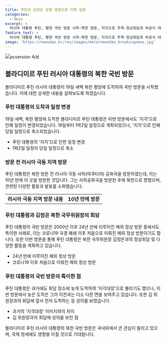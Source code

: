 ```yaml
---
title: 푸틴과 김정은 공항 영접으로 이목 집중
categories:
  - News
excerpt: >
  러시아 대통령 푸틴, 평양 국빈 방문 시작-북한 방문, 지각으로 주목-정상회담과 비공식 대화 예정-19일 러시아 대통령 푸틴이 북한 평양에 도착, 국빈 방문 시작. 지각으로 악명 높은 푸틴은 정상회담과 김정은 북한 국무위원장과의 비공식 대화가 예정되어 있음. 2020년 이후 처음으로 해외 방문한 푸틴의 도착에 국제사회의 관심이 집중되고 있다.
feature_text: >
  러시아 대통령 푸틴, 평양 국빈 방문 시작-북한 방문, 지각으로 주목-정상회담과 비공식 대화 예정-19일 러시아 대통령 푸틴이 북한 평양에 도착, 국빈 방문 시작. 지각으로 악명 높은 푸틴은 정상회담과 김정은 북한 국무위원장과의 비공식 대화가 예정되어 있음. 2020년 이후 처음으로 해외 방문한 푸틴의 도착에 국제사회의 관심이 집중되고 있다.
image: 'https://newsdao.kr/res/images/meta/newsdao_breakingnews.jpg'
---
```


<p><img src="https://newsdao.kr/res/images/meta/newsdao_breakingnews.jpg" alt="pcversion 속보" /></p>

<h2 data-ke-size="size26">블라디미르 푸틴 러시아 대통령의 북한 국빈 방문</h2>

<p data-ke-size="size16">블라디미르 푸틴 러시아 대통령이 19일 새벽 북한 평양에 도착하여 국빈 방문을 시작했습니다. 이에 대한 상세한 내용을 살펴보도록 하겠습니다.</p>

<h3>푸틴 대통령의 도착과 일정 변경</h3>

<p data-ke-size="size16">19일 새벽, 북한 평양에 도착한 블라디미르 푸틴 대통령은 이번 방문에서도 '지각'으로 인해 일정이 변경되었습니다. 18일부터 1박2일 일정으로 계획되었으나, '지각'으로 인해 당일 일정으로 축소되었습니다.</p>

<ul>
  <li>푸틴 대통령의 '지각'으로 인한 일정 변경</li>
  <li>1박2일 일정이 당일 일정으로 축소</li>
</ul>

<h3>방문 전 러시아 극동 지역 방문</h3>

<p data-ke-size="size16">푸틴 대통령은 북한 방문 전 러시아 극동 사하(야쿠티야) 공화국을 방문하였는데, 이는 10년 만에 이 곳을 방문한 것입니다. 그는 사하공화국을 방문한 후에 북한으로 향했으며, 관련된 다양한 활동과 발표를 소화했습니다.</p>

<table>
  <tr>
    <td style="text-align: center; height: 17px;"><b>러시아 극동 지역 방문 내용</b></td>
    <td style="text-align: center; height: 17px;"><b>10년 만에 방문</b></td>
  </tr>
</table>

<h3>푸틴 대통령과 김정은 북한 국무위원장의 회담</h3>

<p data-ke-size="size16">푸틴 대통령의 국빈 방문은 2000년 이후 24년 만에 이루어진 해외 정상 방문 중에서도 특이한 사례로, 이는 코로나19 국경 폐쇄 이후 처음으로 이뤄진 해외 정상 방문이기도 합니다. 또한 이번 방문을 통해 푸틴 대통령은 북한 국무위원장 김정은과의 정상회담 및 다양한 활동을 계획하고 있습니다.</p>

<ul>
  <li>24년 만에 이루어진 해외 정상 방문</li>
  <li>코로나19 이후 처음으로 이뤄진 해외 정상 방문</li>
</ul>

<h3>푸틴 대통령의 국빈 방문의 특이한 점</h3>

<p data-ke-size="size16">푸틴 대통령은 과거에도 회담 장소에 늦게 도착하여 '지각대장'으로 불리기도 했으나, 이번 방문에서 늦은 도착은 그의 이전과는 다소 다른 면을 보여주고 있습니다. 또한 김 위원장과의 회담에 앞서 먼저 도착하는 등 성의를 보였습니다.</p>

<ul>
  <li>과거의 '지각대장' 이미지와의 차이</li>
  <li>김 위원장과의 회담에 성의를 보인 점</li>
</ul>

<p data-ke-size="size16">블라디미르 푸틴 러시아 대통령의 북한 국빈 방문은 국내외에서 큰 관심이 쏠리고 있으며, 국제 정세에도 영향을 미칠 것으로 기대됩니다.</p>

